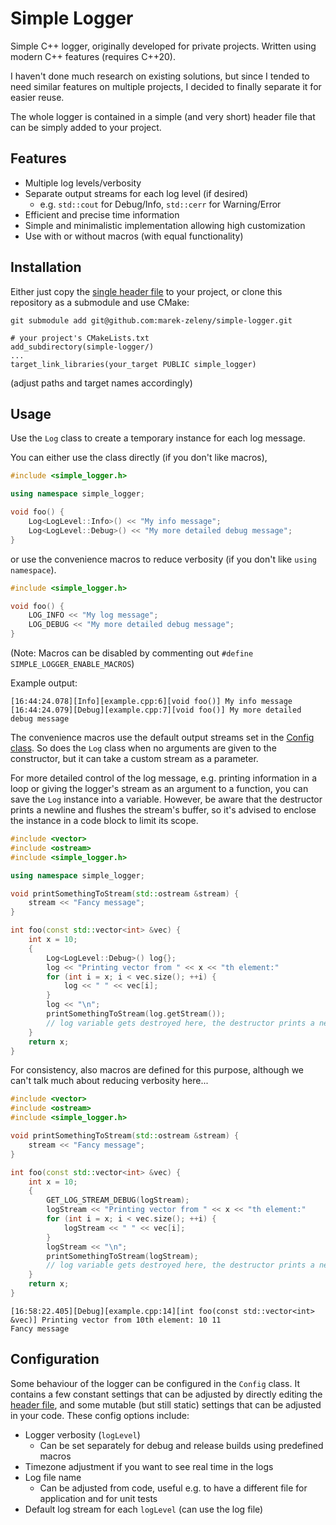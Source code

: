 # Simple Logger

Simple C++ logger, originally developed for private projects.
Written using modern C++ features (requires C++20).

I haven't done much research on existing solutions, but since I tended to need similar features on multiple projects,
I decided to finally separate it for easier reuse.

The whole logger is contained in a simple (and very short) header file that can be simply added to your project.

## Features

- Multiple log levels/verbosity
- Separate output streams for each log level (if desired)
  - e.g. `std::cout` for Debug/Info, `std::cerr` for Warning/Error
- Efficient and precise time information
- Simple and minimalistic implementation allowing high customization
- Use with or without macros (with equal functionality)

## Installation

Either just copy the [single header file](include/simple_logger.h) to your project, or clone this repository as a
submodule and use CMake:

```
git submodule add git@github.com:marek-zeleny/simple-logger.git
```

```
# your project's CMakeLists.txt
add_subdirectory(simple-logger/)
...
target_link_libraries(your_target PUBLIC simple_logger)
```
(adjust paths and target names accordingly)

## Usage

Use the `Log` class to create a temporary instance for each log message.

You can either use the class directly (if you don't like macros),

```c++
#include <simple_logger.h>

using namespace simple_logger;

void foo() {
    Log<LogLevel::Info>() << "My info message";
    Log<LogLevel::Debug>() << "My more detailed debug message";
}
```

or use the convenience macros to reduce verbosity (if you don't like `using namespace`).

```c++
#include <simple_logger.h>

void foo() {
    LOG_INFO << "My log message";
    LOG_DEBUG << "My more detailed debug message";
}
```

(Note: Macros can be disabled by commenting out `#define SIMPLE_LOGGER_ENABLE_MACROS`)

Example output:

```
[16:44:24.078][Info][example.cpp:6][void foo()] My info message
[16:44:24.079][Debug][example.cpp:7][void foo()] My more detailed debug message
```

The convenience macros use the default output streams set in the [Config class](#configuration).
So does the `Log` class when no arguments are given to the constructor, but it can take a custom stream as a parameter.

For more detailed control of the log message, e.g. printing information in a loop or giving the logger's stream as
an argument to a function, you can save the `Log` instance into a variable.
However, be aware that the destructor prints a newline and flushes the stream's buffer, so it's advised to enclose the
instance in a code block to limit its scope.

```c++
#include <vector>
#include <ostream>
#include <simple_logger.h>

using namespace simple_logger;

void printSomethingToStream(std::ostream &stream) {
    stream << "Fancy message";
}

int foo(const std::vector<int> &vec) {
    int x = 10;
    {
        Log<LogLevel::Debug>() log{};
        log << "Printing vector from " << x << "th element:"
        for (int i = x; i < vec.size(); ++i) {
            log << " " << vec[i];
        }
        log << "\n";
        printSomethingToStream(log.getStream());
        // log variable gets destroyed here, the destructor prints a newline and flushes the stream
    }
    return x;
}
```

For consistency, also macros are defined for this purpose, although we can't talk much about reducing verbosity here...

```c++
#include <vector>
#include <ostream>
#include <simple_logger.h>

void printSomethingToStream(std::ostream &stream) {
    stream << "Fancy message";
}

int foo(const std::vector<int> &vec) {
    int x = 10;
    {
        GET_LOG_STREAM_DEBUG(logStream);
        logStream << "Printing vector from " << x << "th element:"
        for (int i = x; i < vec.size(); ++i) {
            logStream << " " << vec[i];
        }
        logStream << "\n";
        printSomethingToStream(logStream);
        // log variable gets destroyed here, the destructor prints a newline and flushes the stream
    }
    return x;
}
```

```
[16:58:22.405][Debug][example.cpp:14][int foo(const std::vector<int> &vec)] Printing vector from 10th element: 10 11
Fancy message
```

## Configuration

Some behaviour of the logger can be configured in the `Config` class.
It contains a few constant settings that can be adjusted by directly editing the [header file](include/simple_logger.h),
and some mutable (but still static) settings that can be adjusted in your code.
These config options include:

- Logger verbosity (`logLevel`)
  - Can be set separately for debug and release builds using predefined macros
- Timezone adjustment if you want to see real time in the logs
- Log file name
  - Can be adjusted from code, useful e.g. to have a different file for application and for unit tests
- Default log stream for each `logLevel` (can use the log file)
